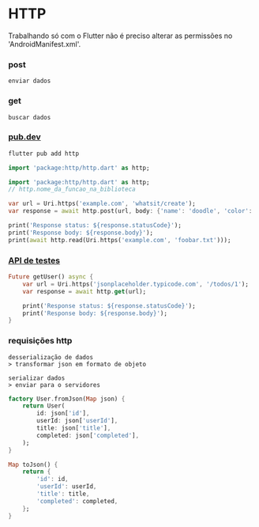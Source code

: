 # HTTP

Trabalhando só com o Flutter não é preciso alterar as permissões no 'AndroidManifest.xml'.


### post 
    enviar dados

### get 
    buscar dados

### [pub.dev](https://pub.dev/packages/http)

```sh
flutter pub add http
```

```dart
import 'package:http/http.dart' as http;
```


```dart
import 'package:http/http.dart' as http;
// http.nome_da_funcao_na_biblioteca

var url = Uri.https('example.com', 'whatsit/create');
var response = await http.post(url, body: {'name': 'doodle', 'color': 'blue'});

print('Response status: ${response.statusCode}');
print('Response body: ${response.body}');
print(await http.read(Uri.https('example.com', 'foobar.txt')));
```

### [API de testes](jsonPlaceholder.typicode.com)

```dart
Future getUser() async {
	var url = Uri.https('jsonplaceholder.typicode.com', '/todos/1');
	var response = await http.get(url);

	print('Response status: ${response.statusCode}');
	print('Response body: ${response.body}');
}
```

### requisições http
    
    desserialização de dados
    > transformar json em formato de objeto
    
    serializar dados
    > enviar para o servidores

```dart
factory User.fromJson(Map json) {
	return User(
		id: json['id'],
		userId: json['userId'],
		title: json['title'],
		completed: json['completed'],
	);
}
```

```dart
Map toJson() {
    return {
        'id': id,
        'userId': userId,
        'title': title,
        'completed': completed,
    };
}
```